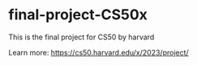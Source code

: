 # final-project-CS50x
This is the final project for CS50 by harvard

Learn more: https://cs50.harvard.edu/x/2023/project/
